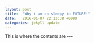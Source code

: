 ```yaml
---
layout: post
title:  "Why i am so sleepy in FUTURE!"
date:   2016-01-07 22:13:38 +0000
categories: jekyll update
---
```


This is where the contents are ---